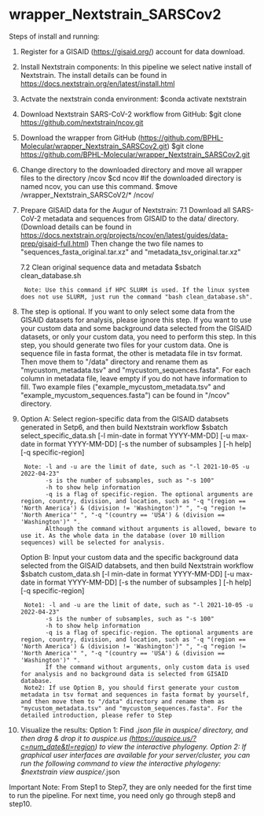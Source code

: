 # wrapper_Nextstrain_SARSCov2



Steps of install and running:
1. Register for a GISAID (https://gisaid.org/) account for data download.

2. Install Nextstrain components:
	In this pipeline we select native install of Nextstrain. The install details can be found in  https://docs.nextstrain.org/en/latest/install.html

3. Actvate the nextstrain conda environment:
	$conda activate nextstrain

4. Download Nextstrain SARS-CoV-2 workflow from GitHub:
	$git clone https://github.com/nextstrain/ncov.git

5. Download the wrapper from GitHub (https://github.com/BPHL-Molecular/wrapper_Nextstrain_SARSCov2.git)
	$git clone https://github.com/BPHL-Molecular/wrapper_Nextstrain_SARSCov2.git

6. Change directory to the downloaded directory and move all wrapper files to the directory /ncov
	$cd ncov  #if the downloaded directory is named ncov, you can use this command.
	$move <your path>/wrapper_Nextstrain_SARSCoV2/* <your path>/ncov/

7. Prepare GISAID data for the Augur of Nextstrain:
	7.1 Download all SARS-CoV-2 metadata and sequences from GISAID to the data/ directory. (Download details can be found in https://docs.nextstrain.org/projects/ncov/en/latest/guides/data-prep/gisaid-full.html)
	   Then change the two file names to "sequences_fasta_original.tar.xz" and "metadata_tsv_original.tar.xz"
		
	7.2 Clean original sequence data and metadata
		$sbatch clean_database.sh  
		  
		Note: Use this command if HPC SLURM is used. If the linux system does not use SLURM, just run the command "bash clean_database.sh". 
		
8. The step is optional. If you want to only select some data from the GISAID datasets for analysis, please ignore this step. If you want to use your custom data and some background data selected from the GISAID datasets, or only your custom data, you need to perform this step.
	In this step, you should generate two files for your custom data. One is sequence file in fasta format, the other is metadata file in tsv format. Then move them to "/data" directory and rename them as "mycustom_metadata.tsv" and "mycustom_sequences.fasta". For each column in metadata file, leave empty if you do not have information to fill. 
	Two example files ("example_mycustom_metadata.tsv" and "example_mycustom_sequences.fasta") can be found in "/ncov" directory.

9. Option A: Select region-specific data from the GISAID databsets generated in Setp6, and then build Nextstrain workflow
			$sbatch select_specific_data.sh [-l min-date in format YYYY-MM-DD] [-u max-date in format YYYY-MM-DD] [-s the number of subsamples ] [-h help] [-q specific-region]
		
		Note: -l and -u are the limit of date, such as "-l 2021-10-05 -u 2022-04-23"
		      -s is the number of subsamples, such as "-s 100" 
		      -h to show help information
		      -q is a flag of specific-region. The optional arguments are region, country, division, and location, such as "-q "(region == 'North America') & (division != 'Washington')" ", "-q "region != 'North America'" ", "-q "(country == 'USA') & (division == 'Washington')" ". 
		      Although the command without arguments is allowed, beware to use it. As the whole data in the database (over 10 million sequences) will be selected for analysis. 

   Option B: Input your custom data and the specific background data selected from the GISAID databsets, and then build Nextstrain workflow
			$sbatch custom_data.sh [-l min-date in format YYYY-MM-DD] [-u max-date in format YYYY-MM-DD] [-s the number of subsamples ] [-h help] [-q specific-region]
		
		Note1: -l and -u are the limit of date, such as "-l 2021-10-05 -u 2022-04-23"
		      -s is the number of subsamples, such as "-s 100" 
		      -h to show help information
		      -q is a flag of specific-region. The optional arguments are region, country, division, and location, such as "-q "(region == 'North America') & (division != 'Washington')" ", "-q "region != 'North America'" ", "-q "(country == 'USA') & (division == 'Washington')" ". 
		      If the command without arguments, only custom data is used for analysis and no background data is selected from GISAID database. 
		Note2: If use Option B, you should first generate your custom metadata in tsv format and sequences in fasta format by yourself, and then move them to "/data" directory and rename them as "mycustom_metadata.tsv" and "mycustom_sequences.fasta". For the detailed introduction, please refer to Step

10. Visualize the results:
		Option 1: Find *.json file in auspice/ directory, and then drag & drop it to auspice.us (https://auspice.us/?c=num_date&tl=region) to view the interactive phylogeny.
		Option 2: If graphical user interfaces are available for your server/cluster, you can run the following command to view the interactive phylogeny:
		          $nextstrain view auspice/*.json

Important Note: From Step1 to Step7, they are only needed for the first time to run the pipeline. For next time, you need only go through step8 and step10. 
